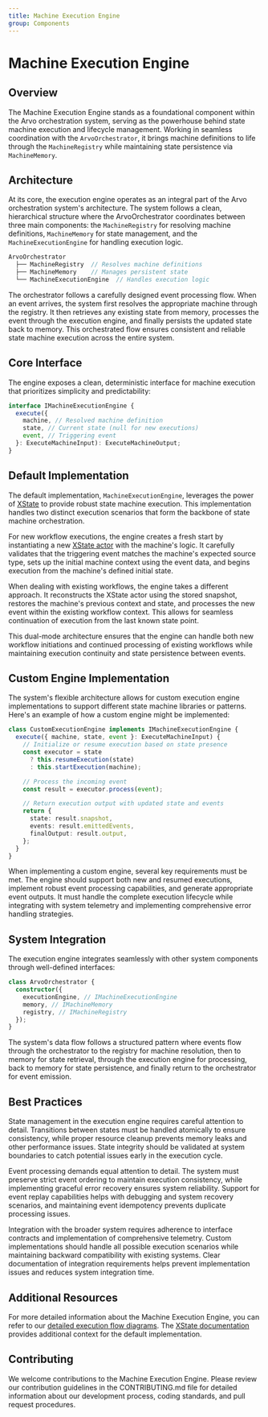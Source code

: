 ```yaml
---
title: Machine Execution Engine
group: Components
---
```


# Machine Execution Engine

## Overview

The Machine Execution Engine stands as a foundational component within the Arvo orchestration system, serving as the powerhouse behind state machine execution and lifecycle management. Working in seamless coordination with the `ArvoOrchestrator`, it brings machine definitions to life through the `MachineRegistry` while maintaining state persistence via `MachineMemory`.

## Architecture

At its core, the execution engine operates as an integral part of the Arvo orchestration system's architecture. The system follows a clean, hierarchical structure where the ArvoOrchestrator coordinates between three main components: the `MachineRegistry` for resolving machine definitions, `MachineMemory` for state management, and the `MachineExecutionEngine` for handling execution logic.

```typescript
ArvoOrchestrator
  ├── MachineRegistry  // Resolves machine definitions
  ├── MachineMemory    // Manages persistent state
  └── MachineExecutionEngine  // Handles execution logic
```

The orchestrator follows a carefully designed event processing flow. When an event arrives, the system first resolves the appropriate machine through the registry. It then retrieves any existing state from memory, processes the event through the execution engine, and finally persists the updated state back to memory. This orchestrated flow ensures consistent and reliable state machine execution across the entire system.

## Core Interface

The engine exposes a clean, deterministic interface for machine execution that prioritizes simplicity and predictability:

```typescript
interface IMachineExecutionEngine {
  execute({
    machine, // Resolved machine definition
    state, // Current state (null for new executions)
    event, // Triggering event
  }: ExecuteMachineInput): ExecuteMachineOutput;
}
```

## Default Implementation

The default implementation, `MachineExecutionEngine`, leverages the power of [XState](https://stately.ai/docs) to provide robust state machine execution. This implementation handles two distinct execution scenarios that form the backbone of state machine orchestration.

For new workflow executions, the engine creates a fresh start by instantiating a new [XState actor](https://stately.ai/docs/actors) with the machine's logic. It carefully validates that the triggering event matches the machine's expected source type, sets up the initial machine context using the event data, and begins execution from the machine's defined initial state.

When dealing with existing workflows, the engine takes a different approach. It reconstructs the XState actor using the stored snapshot, restores the machine's previous context and state, and processes the new event within the existing workflow context. This allows for seamless continuation of execution from the last known state point.

This dual-mode architecture ensures that the engine can handle both new workflow initiations and continued processing of existing workflows while maintaining execution continuity and state persistence between events.

## Custom Engine Implementation

The system's flexible architecture allows for custom execution engine implementations to support different state machine libraries or patterns. Here's an example of how a custom engine might be implemented:

```typescript
class CustomExecutionEngine implements IMachineExecutionEngine {
  execute({ machine, state, event }: ExecuteMachineInput) {
    // Initialize or resume execution based on state presence
    const executor = state
      ? this.resumeExecution(state)
      : this.startExecution(machine);

    // Process the incoming event
    const result = executor.process(event);

    // Return execution output with updated state and events
    return {
      state: result.snapshot,
      events: result.emittedEvents,
      finalOutput: result.output,
    };
  }
}
```

When implementing a custom engine, several key requirements must be met. The engine should support both new and resumed executions, implement robust event processing capabilities, and generate appropriate event outputs. It must handle the complete execution lifecycle while integrating with system telemetry and implementing comprehensive error handling strategies.

## System Integration

The execution engine integrates seamlessly with other system components through well-defined interfaces:

```typescript
class ArvoOrchestrator {
  constructor({
    executionEngine, // IMachineExecutionEngine
    memory, // IMachineMemory
    registry, // IMachineRegistry
  });
}
```

The system's data flow follows a structured pattern where events flow through the orchestrator to the registry for machine resolution, then to memory for state retrieval, through the execution engine for processing, back to memory for state persistence, and finally return to the orchestrator for event emission.

## Best Practices

State management in the execution engine requires careful attention to detail. Transitions between states must be handled atomically to ensure consistency, while proper resource cleanup prevents memory leaks and other performance issues. State integrity should be validated at system boundaries to catch potential issues early in the execution cycle.

Event processing demands equal attention to detail. The system must preserve strict event ordering to maintain execution consistency, while implementing graceful error recovery ensures system reliability. Support for event replay capabilities helps with debugging and system recovery scenarios, and maintaining event idempotency prevents duplicate processing issues.

Integration with the broader system requires adherence to interface contracts and implementation of comprehensive telemetry. Custom implementations should handle all possible execution scenarios while maintaining backward compatibility with existing systems. Clear documentation of integration requirements helps prevent implementation issues and reduces system integration time.

## Additional Resources

For more detailed information about the Machine Execution Engine, you can refer to our [detailed execution flow diagrams](https://github.com/SaadAhmad123/arvo-xstate/blob/main/src/MachineExecutionEngine/ExecutionDiagrams.md). The [XState documentation](https://stately.ai/docs/quick-start) provides additional context for the default implementation.

## Contributing

We welcome contributions to the Machine Execution Engine. Please review our contribution guidelines in the CONTRIBUTING.md file for detailed information about our development process, coding standards, and pull request procedures.
